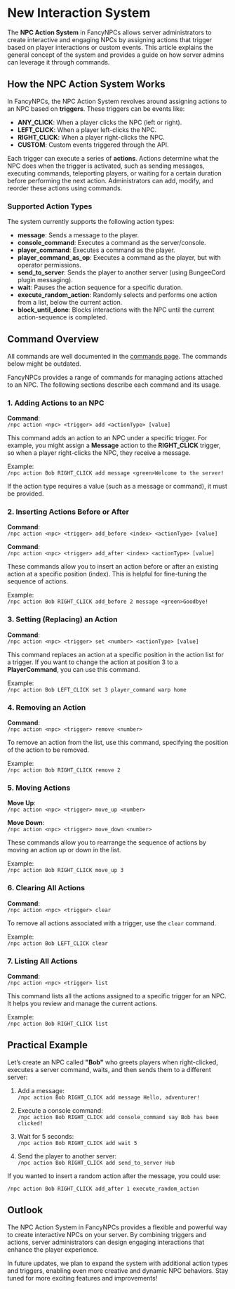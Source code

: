 # New Interaction System

The **NPC Action System** in FancyNPCs allows server administrators to create interactive and engaging NPCs by assigning
actions that trigger based on player interactions or custom events. This article explains the general concept of the
system and provides a guide on how server admins can leverage it through commands.

## How the NPC Action System Works

In FancyNPCs, the NPC Action System revolves around assigning actions to an NPC based on **triggers**. These triggers
can be events like:

- **ANY_CLICK**: When a player clicks the NPC (left or right).
- **LEFT_CLICK**: When a player left-clicks the NPC.
- **RIGHT_CLICK**: When a player right-clicks the NPC.
- **CUSTOM**: Custom events triggered through the API.

Each trigger can execute a series of **actions**. Actions determine what the NPC does when the trigger is activated,
such as sending messages, executing commands, teleporting players, or waiting for a certain duration before performing
the next action. Administrators can add, modify, and reorder these actions using commands.

### Supported Action Types

The system currently supports the following action types:

- **message**: Sends a message to the player.
- **console_command**: Executes a command as the server/console.
- **player_command**: Executes a command as the player.
- **player_command_as_op**: Executes a command as the player, but with operator permissions.
- **send_to_server**: Sends the player to another server (using BungeeCord plugin messaging).
- **wait**: Pauses the action sequence for a specific duration.
- **execute_random_action**: Randomly selects and performs one action from a list, below the current action.
- **block_until_done**: Blocks interactions with the NPC until the current action-sequence is completed.

## Command Overview

<tip>All commands are well documented in the <a href="FN-Commands.md">commands page</a>. The commands below might be outdated.</tip>

FancyNPCs provides a range of commands for managing actions attached to an NPC. The following sections describe each
command and its usage.

### 1. Adding Actions to an NPC

**Command**:  
`/npc action <npc> <trigger> add <actionType> [value]`

This command adds an action to an NPC under a specific trigger. For example, you might assign a **Message** action to
the **RIGHT_CLICK** trigger, so when a player right-clicks the NPC, they receive a message.

Example:  
`/npc action Bob RIGHT_CLICK add message <green>Welcome to the server!`

If the action type requires a value (such as a message or command), it must be provided.

### 2. Inserting Actions Before or After

**Command**:  
`/npc action <npc> <trigger> add_before <index> <actionType> [value]`

**Command**:  
`/npc action <npc> <trigger> add_after <index> <actionType> [value]`

These commands allow you to insert an action before or after an existing action at a specific position (index). This is
helpful for fine-tuning the sequence of actions.

Example:  
`/npc action Bob RIGHT_CLICK add_before 2 message <green>Goodbye!`

### 3. Setting (Replacing) an Action

**Command**:  
`/npc action <npc> <trigger> set <number> <actionType> [value]`

This command replaces an action at a specific position in the action list for a trigger. If you want to change the
action at position 3 to a **PlayerCommand**, you can use this command.

Example:  
`/npc action Bob LEFT_CLICK set 3 player_command warp home`

### 4. Removing an Action

**Command**:  
`/npc action <npc> <trigger> remove <number>`

To remove an action from the list, use this command, specifying the position of the action to be removed.

Example:  
`/npc action Bob RIGHT_CLICK remove 2`

### 5. Moving Actions

**Move Up**:  
`/npc action <npc> <trigger> move_up <number>`

**Move Down**:  
`/npc action <npc> <trigger> move_down <number>`

These commands allow you to rearrange the sequence of actions by moving an action up or down in the list.

Example:  
`/npc action Bob RIGHT_CLICK move_up 3`

### 6. Clearing All Actions

**Command**:  
`/npc action <npc> <trigger> clear`

To remove all actions associated with a trigger, use the `clear` command.

Example:  
`/npc action Bob LEFT_CLICK clear`

### 7. Listing All Actions

**Command**:  
`/npc action <npc> <trigger> list`

This command lists all the actions assigned to a specific trigger for an NPC. It helps you review and manage the current
actions.

Example:  
`/npc action Bob RIGHT_CLICK list`

## Practical Example

Let’s create an NPC called **"Bob"** who greets players when right-clicked, executes a server command, waits, and then
sends them to a different server:

1. Add a message:  
   `/npc action Bob RIGHT_CLICK add message Hello, adventurer!`

2. Execute a console command:  
   `/npc action Bob RIGHT_CLICK add console_command say Bob has been clicked!`

3. Wait for 5 seconds:  
   `/npc action Bob RIGHT_CLICK add wait 5`

4. Send the player to another server:  
   `/npc action Bob RIGHT_CLICK add send_to_server Hub`

If you wanted to insert a random action after the message, you could use:

`/npc action Bob RIGHT_CLICK add_after 1 execute_random_action`

## Outlook

The NPC Action System in FancyNPCs provides a flexible and powerful way to create interactive NPCs on your server. By
combining triggers and actions, server administrators can design engaging interactions that enhance the player
experience.

In future updates, we plan to expand the system with additional action types and triggers, enabling even more creative
and dynamic NPC behaviors. Stay tuned for more exciting features and improvements!